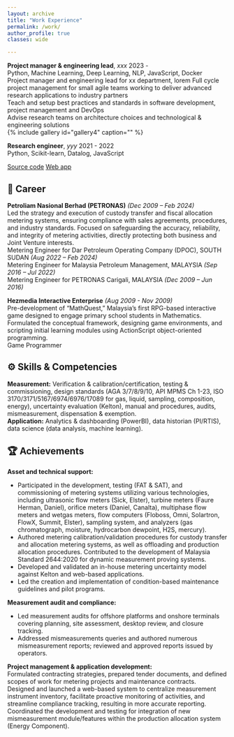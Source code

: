 ```yaml
---
layout: archive
title: "Work Experience"
permalink: /work/
author_profile: true
classes: wide

---
```


**Project manager & engineering lead**, *xxx* <span class="pull-right">2023 - </span>  
<span class="small-grey"><i class="fas fa-tools" aria-hidden="true"></i> Python, Machine Learning, Deep Learning, NLP, JavaScript, Docker</span>  
Project manager and engineering lead for xx department, lorem
<i class="fas fa-plus small-grey"></i> Full cycle project management for small agile teams working to deliver advanced research applications to industry partners  
<i class="fas fa-plus small-grey"></i> Teach and setup best practices and standards in software development, project management and DevOps  
<i class="fas fa-plus small-grey"></i> Advise research teams on architecture choices and technological & engineering solutions  
{% include gallery id="gallery4" caption="" %}


**Research engineer**, *yyy* <span class="pull-right">2021 - 2022</span>  
<span class="small-grey"><i class="fas fa-tools" aria-hidden="true"></i> Python, Scikit-learn, Datalog, JavaScript</span>   

<span class="small-grey"><i class="fab fa-fw fa-github" aria-hidden="true"></i>[Source code](https://github.com/)</span>
<span class="small-grey"><i class="fab fa-fw fa-chrome" aria-hidden="true"></i>[Web app](http://)</span>


## 💼 Career
<!--**QatarEnergyLNG** _(Mar 2024 – Present)_  
-	Measurement Engineer, QATAR -->

**Petroliam Nasional Berhad (PETRONAS)** _(Dec 2009 – Feb 2024)_  
Led the strategy and execution of custody transfer and fiscal allocation metering systems, ensuring compliance with sales agreements, procedures, and industry standards. Focused on safeguarding the accuracy, reliability, and integrity of metering activities, directly protecting both business and Joint Venture interests.  
<i class="fas fa-plus small-grey"></i> Metering Engineer for Dar Petroleum Operating Company (DPOC), SOUTH SUDAN _(Aug 2022 – Feb 2024)_  
<i class="fas fa-plus small-grey"></i> Metering Engineer for Malaysia Petroleum Management, MALAYSIA _(Sep 2016 – Jul 2022)_  
<i class="fas fa-plus small-grey"></i> Metering Engineer for PETRONAS Carigali, MALAYSIA _(Dec 2009 – Jun 2016)_  

**Hezmedia Interactive Enterprise** _(Aug 2009 - Nov 2009)_  
Pre-development of “MathQuest,” Malaysia’s first RPG-based interactive game designed to engage primary school students in Mathematics. Formulated the conceptual framework, designing game environments, and scripting initial learning modules using ActionScript object-oriented programming.  
<i class="fas fa-plus small-grey"></i> Game Programmer  

## ⚙️ Skills & Competencies
<span class="small-grey"><i class="fas fa-tools" aria-hidden="true"></i> **Measurement:** Verification & calibration/certification, testing & commissioning, design standards (AGA 3/7/8/9/10, API MPMS Ch 1-23, ISO 3170/3171/5167/6974/6976/17089 for gas, liquid, sampling, composition, energy), uncertainty evaluation (Kelton), manual and procedures, audits, mismeasurement, dispensation & exemption.  
<span class="small-grey"><i class="fas fa-tools" aria-hidden="true"></i> **Application:** Analytics & dashboarding (PowerBI), data historian (PI/RTIS), data science (data analysis, machine learning).

## 🏆 Achievements
**Asset and technical support:**
- Participated in the development, testing (FAT & SAT), and commissioning of metering systems 
utilizing various technologies, including ultrasonic flow meters (Sick, Elster), turbine meters (Faure Herman, Daniel), orifice meters (Daniel, Canalta), multiphase flow meters and wetgas meters, flow computers (Floboss, Omni, Solartron, FlowX, Summit, Elster), sampling system, and analyzers (gas chromatograph, moisture, hydrocarbon dewpoint, H2S, mercury).
- Authored metering calibration/validation procedures for custody transfer and allocation metering systems, as well as offloading and production allocation procedures. Contributed to the development of Malaysia Standard 2644:2020 for dynamic measurement proving systems.
- Developed and validated an in-house metering uncertainty model against Kelton and web-based 
applications.
- Led the creation and implementation of condition-based maintenance guidelines and pilot 
programs.  

**Measurement audit and compliance:**
- Led measurement audits for offshore platforms and onshore terminals covering planning, site 
assessment, desktop review, and closure tracking.
- Addressed mismeasurements queries and authored numerous mismeasurement reports; reviewed and approved reports issued by operators.  

**Project management & application development:**  
<i class="fas fa-plus small-grey"></i> Formulated contracting strategies, prepared tender documents, and defined scopes of work for 
metering projects and maintenance contracts.  
<i class="fas fa-plus small-grey"></i> Designed and launched a web-based system to centralize measurement instrument inventory, 
facilitate proactive monitoring of activities, and streamline compliance tracking, resulting in more
accurate reporting.  
<i class="fas fa-plus small-grey"></i> Coordinated the development and testing for integration of new mismeasurement module/features 
within the production allocation system (Energy Component).

